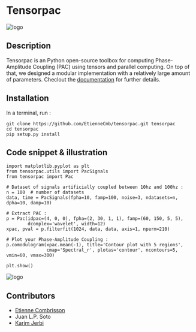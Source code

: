 # Tensorpac
![logo](https://github.com/EtienneCmb/visbrain/blob/master/docs/source/picture/tp.png "Hello PAC")

## Description

Tensorpac is an Python open-source toolbox for computing Phase-Amplitude Coupling (PAC) using tensors and parallel computing. On top of that, we designed a modular implementation with a relatively large amount of parameters. Checlout the [documentation](http://etiennecmb.github.io/tensorpac/) for further details.

## Installation

In a terminal, run :

    git clone https://github.com/EtienneCmb/tensorpac.git tensorpac
    cd tensorpac
    pip setup.py install

## Code snippet & illustration

    import matplotlib.pyplot as plt
    from tensorpac.utils import PacSignals
    from tensorpac import Pac

    # Dataset of signals artificially coupled between 10hz and 100hz :
    n = 100  # number of datasets
    data, time = PacSignals(fpha=10, famp=100, noise=3, ndatasets=n, dpha=10, damp=10)

    # Extract PAC :
    p = Pac(idpac=(4, 0, 0), fpha=(2, 30, 1, 1), famp=(60, 150, 5, 5),
            dcomplex='wavelet', width=12)
    xpac, pval = p.filterfit(1024, data, data, axis=1, nperm=210)

    # Plot your Phase-Amplitude Coupling :
    p.comodulogram(xpac.mean(-1), title='Contour plot with 5 regions',
                   cmap='Spectral_r', plotas='contour', ncontours=5, vmin=60, vmax=300)

    plt.show()

![logo](https://github.com/EtienneCmb/visbrain/blob/master/docs/source/picture/readme.png "Comodulogram")

## Contributors

- [Etienne Combrisson](http://etiennecmb.github.io)
- Juan L.P. Soto
- [Karim Jerbi](www.karimjerbi.com)

